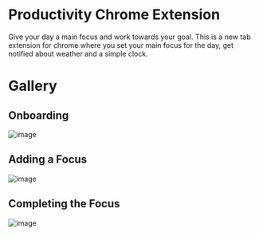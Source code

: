 # Productivity Chrome Extension

Give your day a main focus and work towards your goal. This is a new tab extension for chrome where you set your main focus for the day, get notified about weather and a simple clock.

# Gallery

## Onboarding
![image](https://user-images.githubusercontent.com/47154785/162476565-48940091-070d-40c1-8129-adc760e909ff.png)

## Adding a Focus
![image](https://user-images.githubusercontent.com/47154785/162476842-1cd6d5e7-d640-42c8-93d5-4c4ba70f24c4.png)

## Completing the Focus
![image](https://user-images.githubusercontent.com/47154785/162477016-4bfdbdc3-fa1f-4b24-8ccb-a5aff073f496.png)

